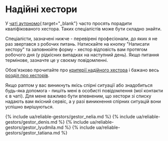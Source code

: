 # Надійні хестори

У [чаті аутономо](https://bit.ly/it-autonomos-es){:target="_blank"} часто просять порадити кваліфікованого
хестора. Таких спеціалістів може бути складно знайти.

Спеціалісти, зазначені нижче - перевірені професіонали, до яких я не раз звертався з робочих питань. Натискайте на
кнопку "Написати хестору" та заповнюйте форму - хестор відповість вам протягом робочого дня (у рідкісних випадках
на наступний день). Якщо питання термінове, зазначте це у своєму повідомленні.

Обов'язково прочитайте про [критерії надійного хестора](#критерії-надійного-хестора) і бажано
весь [розділ про хесторів](#хестор-1).

Якщо раптом у вас виникнуть якісь спірні ситуації або знадобиться будь-яка допомога - пишіть мені в особисті
повідомлення (мої контакти є в чаті). Для мене важливо бути впевненим, що хестори зі списку надають вам
якісний сервіс, а у разі виникнення спірних ситуацій вони успішно вирішуються.

{% include ua/reliable-gestors/gestor_nelia.md %}
{% include ua/reliable-gestors/gestor_denis.md %}
{% include ua/reliable-gestors/gestor_lyudmila.md %}
{% include ua/reliable-gestors/gestor_tatiana.md %}
